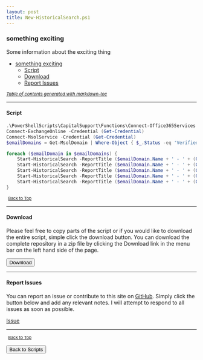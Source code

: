 ```yaml
---
layout: post
title: New-HistoricalSearch.ps1
---
```


### something exciting

Some information about the exciting thing

- [something exciting](#something-exciting)
  - [Script](#script)
  - [Download](#download)
  - [Report Issues](#report-issues)

<small><i><a href='http://ecotrust-canada.github.io/markdown-toc/'>Table of contents generated with markdown-toc</a></i></small>

---

#### Script

```powershell
.\PowerShellScripts\CapitalSupport\Functions\Connect-Office365Services.ps1
Connect-ExchangeOnline -Credential (Get-Credential)
Connect-MsolService -Credential (Get-Credential)
$emailDomains = Get-MsolDomain | Where-Object { $_.Status -eq 'Verified' }

foreach ($emailDomain in $emailDomains) {
    Start-HistoricalSearch -ReportTitle ($emailDomain.Name + ' - ' + (Get-Date).AddDays(-10).ToShortDateString()) -StartDate "5/13/2019 00:00:00" -EndDate "5/13/2019 23:30:00" -Direction Sent -ReportType MessageTraceDetail -SenderAddress ('*@' + $emailDomain.Name) -NotifyAddress 'csg-admin@ssy.co.uk'
    Start-HistoricalSearch -ReportTitle ($emailDomain.Name + ' - ' + (Get-Date).AddDays(-9).ToShortDateString()) -StartDate "5/14/2019 00:00:00" -EndDate "5/14/2019 23:30:00" -Direction Sent -ReportType MessageTraceDetail -SenderAddress ('*@' + $emailDomain.Name) -NotifyAddress 'csg-admin@ssy.co.uk'
    Start-HistoricalSearch -ReportTitle ($emailDomain.Name + ' - ' + (Get-Date).AddDays(-8).ToShortDateString()) -StartDate "5/15/2019 00:00:00" -EndDate "5/15/2019 23:30:00" -Direction Sent -ReportType MessageTraceDetail -SenderAddress ('*@' + $emailDomain.Name) -NotifyAddress 'csg-admin@ssy.co.uk'
    Start-HistoricalSearch -ReportTitle ($emailDomain.Name + ' - ' + (Get-Date).AddDays(-7).ToShortDateString()) -StartDate "5/16/2019 00:00:00" -EndDate "5/16/2019 23:30:00" -Direction Sent -ReportType MessageTraceDetail -SenderAddress ('*@' + $emailDomain.Name) -NotifyAddress 'csg-admin@ssy.co.uk'
    Start-HistoricalSearch -ReportTitle ($emailDomain.Name + ' - ' + (Get-Date).AddDays(-6).ToShortDateString()) -StartDate "5/17/2019 00:00:00" -EndDate "5/17/2019 23:30:00" -Direction Sent -ReportType MessageTraceDetail -SenderAddress ('*@' + $emailDomain.Name) -NotifyAddress 'csg-admin@ssy.co.uk'
}
```

<span style="font-size:11px;"><a href="#"><i class="fas fa-caret-up" aria-hidden="true" style="color: white; margin-right:5px;"></i>Back to Top</a></span>

---

#### Download

Please feel free to copy parts of the script or if you would like to download the entire script, simple click the download button. You can download the complete repository in a zip file by clicking the Download link in the menu bar on the left hand side of the page.

<button class="btn" type="submit" onclick="window.open('/PowerShell/scripts/Exchange/New-HistoricalSearch.ps1')">
    <i class="fa fa-cloud-download-alt">
    </i>
        Download
</button>

---

#### Report Issues

You can report an issue or contribute to this site on <a href="https://github.com/BanterBoy/scripts-blog/issues">GitHub</a>. Simply click the button below and add any relevant notes. I will attempt to respond to all issues as soon as possible.

<!-- Place this tag where you want the button to render. -->

<a class="github-button" href="https://github.com/BanterBoy/scripts-blog/issues/new?title=New-HistoricalSearch.ps1&body=There is a problem with this function. Please find details below." data-show-count="true" aria-label="Issue BanterBoy/scripts-blog on GitHub">Issue</a>

---

<span style="font-size:11px;"><a href="#"><i class="fas fa-caret-up" aria-hidden="true" style="color: white; margin-right:5px;"></i>Back to Top</a></span>

<a href="/menu/_pages/scripts.html">
    <button class="btn">
        <i class='fas fa-reply'>
        </i>
            Back to Scripts
    </button>
</a>

[1]: http://ecotrust-canada.github.io/markdown-toc
[2]: https://github.com/googlearchive/code-prettify
